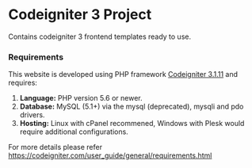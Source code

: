 # Codeigniter 3 Project
Contains codeigniter 3 frontend templates ready to use.

### Requirements
This website is developed using PHP framework [Codeigniter 3.1.11](https://codeigniter.com/en/docs) and requires: 
1. __Language:__ PHP version 5.6 or newer.
1. __Database:__ MySQL (5.1+) via the mysql (deprecated), mysqli and pdo drivers. 
1. __Hosting:__ Linux with cPanel recommened, Windows with Plesk would require additional configurations. 

For more details please refer https://codeigniter.com/user_guide/general/requirements.html
